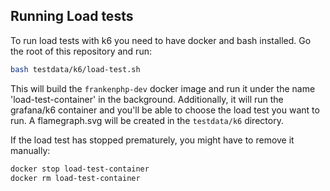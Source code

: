 ## Running Load tests

To run load tests with k6 you need to have docker and bash installed.
Go the root of this repository and run:

```sh
bash testdata/k6/load-test.sh
```

This will build the `frankenphp-dev` docker image and run it under the name 'load-test-container'
in the background. Additionally, it will run the grafana/k6 container and you'll be able to choose
the load test you want to run. A flamegraph.svg will be created in the `testdata/k6` directory.

If the load test has stopped prematurely, you might have to remove it manually:

```sh
docker stop load-test-container
docker rm load-test-container
```
